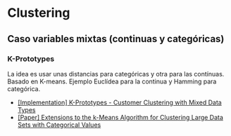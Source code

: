 # Clustering

## Caso variables mixtas (continuas y categóricas)

### K-Prototypes 

La idea es usar unas distancias para categóricas y otra para las contínuas. Basado en K-means. Ejemplo Euclídea para la continua y Hamming para categórica.

- [[Implementation] K-Prototypes - Customer Clustering with Mixed Data Types](https://antonsruberts.github.io/kproto-audience/)
- [[Paper] Extensions to the k-Means Algorithm for Clustering
Large Data Sets with Categorical Values](https://cse.hkust.edu.hk/~qyang/Teaching/537/Papers/huang98extensions.pdf)